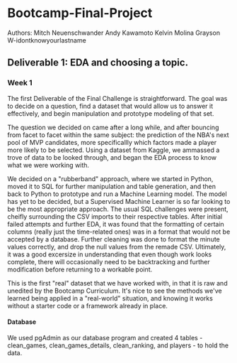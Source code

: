 # Bootcamp-Final-Project
Authors:
    Mitch Neuenschwander
    Andy Kawamoto
    Kelvin Molina
    Grayson W-idontknowyourlastname

## Deliverable 1: EDA and choosing a topic.

### Week 1
The first Deliverable of the Final Challenge is straightforward. The goal was to decide on a question, find a dataset that would allow us to answer it effectively, and begin manipulation and prototype modeling of that set. 

The question we decided on came after a long while, and after bouncing from facet to facet within the same subject: the prediction of the NBA's next pool of MVP candidates, more specificallly which factors made a player more likely to be selected. Using a dataset from Kaggle, we ammassed a trove of data to be looked through, and began the EDA process to know what we were working with.

We decided on a "rubberband" approach, where we started in Python, moved it to SQL for further manipulation and table generation, and then back to Python to prototype and run a Machine Learning model. The model has yet to be decided, but a Supervised Machine Learner is so far looking to be the most appropriate approach. The usual SQL challenges were present, cheifly surrounding the CSV imports to their respective tables. After initial failed attempts and further EDA, it was found that the formatting of certain columns (really just the time-related ones) was in a format that would not be accepted by a database. Further cleaning was done to format the minute values correctly, and drop the null values from the remade CSV. Ultimately, it was a good excersize in understanding that even though work looks complete, there will occasionally need to be backtracking and further modification before returning to a workable point. 

This is the first "real" dataset that we have worked with, in that it is raw and unedited by the Bootcamp Curriculum. It's nice to see the methods we've learned being applied in a "real-world" situation, and knowing it works without a starter code or a framework already in place.

#### Database
We used pgAdmin as our database program and created 4 tables - clean_games, clean_games_details, clean_ranking, and players - to hold the data.  
